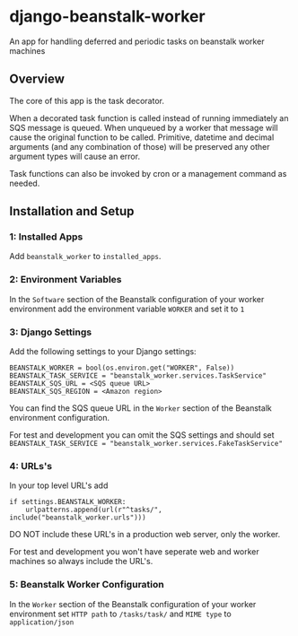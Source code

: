 # django-beanstalk-worker
An app for handling deferred and periodic tasks on beanstalk worker machines

## Overview
The core of this app is the task decorator.

When a decorated task function is called instead of running immediately an SQS message is queued. When unqueued by a worker that message will cause the original function to be called. Primitive, datetime and decimal arguments (and any combination of those) will be preserved any other argument types will cause an error.

Task functions can also be invoked by cron or a management command as needed.

## Installation and Setup

### 1: Installed Apps
Add `beanstalk_worker` to `installed_apps`.

### 2: Environment Variables
In the `Software` section of the Beanstalk configuration of your worker environment add the environment variable `WORKER` and set it to `1`

### 3: Django Settings
Add the following settings to your Django settings:
```
BEANSTALK_WORKER = bool(os.environ.get("WORKER", False))
BEANSTALK_TASK_SERVICE = "beanstalk_worker.services.TaskService"
BEANSTALK_SQS_URL = <SQS queue URL>
BEANSTALK_SQS_REGION = <Amazon region>
```
You can find the SQS queue URL in the `Worker` section of the Beanstalk environment configuration.

For test and development you can omit the SQS settings and should set `BEANSTALK_TASK_SERVICE = "beanstalk_worker.services.FakeTaskService"`

### 4: URLs's
In your top level URL's add
```
if settings.BEANSTALK_WORKER:
    urlpatterns.append(url(r"^tasks/", include("beanstalk_worker.urls")))
```
DO NOT include these URL's in a production web server, only the worker.

For test and development you won't have seperate web and worker machines so always include the URL's.

### 5: Beanstalk Worker Configuration
In the `Worker` section of the Beanstalk configuration of your worker environment set `HTTP path` to `/tasks/task/` and `MIME type` to `application/json`
